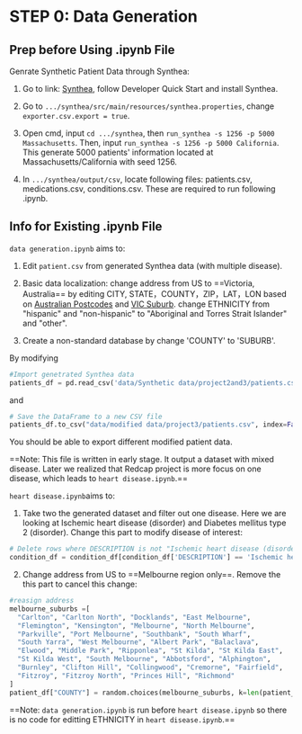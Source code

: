# STEP 0: Data Generation

## Prep before Using .ipynb File

Genrate Synthetic Patient Data through Synthea:

1. Go to link: [Synthea](https://github.com/synthetichealth/synthea "Synthea"), follow Developer Quick Start and install Synthea. </p>

2. Go to `.../synthea/src/main/resources/synthea.properties`, change `exporter.csv.export = true`.

3. Open cmd, input `cd .../synthea`, then `run_synthea -s 1256 -p 5000 Massachusetts`. Then, input `run_synthea -s 1256 -p 5000 California`. This generate 5000 patients' information located at Massachusetts/California with seed 1256.

4. In `.../synthea/output/csv`, locate following files: patients.csv, medications.csv, conditions.csv. These are required to run following .ipynb.


## Info for Existing .ipynb File   
`data generation.ipynb` aims to:    
1. Edit `patient.csv` from generated Synthea data (with multiple disease).    

2. Basic data localization: change address from US to ==Victoria, Australia== by editing CITY, STATE，COUNTY，ZIP，LAT，LON based on [Australian Postcodes](https://www.matthewproctor.com/australian_postcodes "Australian Postcodes") and [VIC Suburb](https://data.gov.au/dataset/ds-dga-bdf92691-c6fe-42b9-a0e2-a4cd716fa811/details "VIC Suburb"). change ETHNICITY from "hispanic" and "non-hispanic" to "Aboriginal and Torres Strait Islander" and "other".

3. Create a non-standard database by change 'COUNTY' to 'SUBURB'.

By modifying
```python
#Import genetrated Synthea data
patients_df = pd.read_csv('data/Synthetic data/project2and3/patients.csv')
```
and
```python
# Save the DataFrame to a new CSV file
patients_df.to_csv("data/modified data/project3/patients.csv", index=False)
```

You should be able to export different modified patient data.

==Note: This file is written in early stage. It output a dataset with mixed disease. Later we realized that Redcap project is more focus on one disease, which leads to `heart disease.ipynb`.==

`heart disease.ipynb`aims to:
1. Take two the generated dataset and filter out one disease. Here we are looking at Ischemic heart disease (disorder)  and Diabetes mellitus type 2 (disorder). Change this part to modify disease of interest:
```python
# Delete rows where DESCRIPTION is not "Ischemic heart disease (disorder)" / "Diabetes mellitus type 2 (disorder)"
condition_df = condition_df[condition_df['DESCRIPTION'] == 'Ischemic heart disease (disorder)']
```

2. Change address from US to ==Melbourne region only==. Remove the this part to cancel this change:
```python
#reasign address
melbourne_suburbs =[
  "Carlton", "Carlton North", "Docklands", "East Melbourne",
  "Flemington", "Kensington", "Melbourne", "North Melbourne",
  "Parkville", "Port Melbourne", "Southbank", "South Wharf",
  "South Yarra", "West Melbourne", "Albert Park", "Balaclava",
  "Elwood", "Middle Park", "Ripponlea", "St Kilda", "St Kilda East",
  "St Kilda West", "South Melbourne", "Abbotsford", "Alphington",
  "Burnley", "Clifton Hill", "Collingwood", "Cremorne", "Fairfield",
  "Fitzroy", "Fitzroy North", "Princes Hill", "Richmond"
]
patient_df["COUNTY"] = random.choices(melbourne_suburbs, k=len(patient_df))
```

==Note:  `data generation.ipynb` is run before `heart disease.ipynb` so there is no code for editting ETHNICITY in `heart disease.ipynb`.== 


